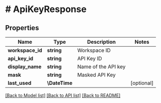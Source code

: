 # # ApiKeyResponse

## Properties

Name | Type | Description | Notes
------------ | ------------- | ------------- | -------------
**workspace_id** | **string** | Workspace ID |
**api_key_id** | **string** | API Key ID |
**display_name** | **string** | Name of the API key |
**mask** | **string** | Masked API Key |
**last_used** | **\DateTime** |  | [optional]

[[Back to Model list]](../../README.md#models) [[Back to API list]](../../README.md#endpoints) [[Back to README]](../../README.md)
